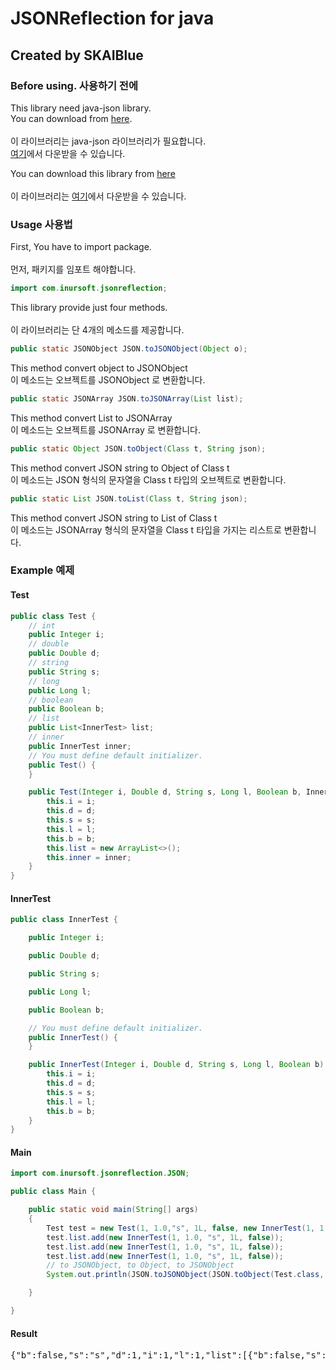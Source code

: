 # JSONReflection for java
## Created by SKAIBlue

### Before using. 사용하기 전에
This library need java-json library.<br>
You can download from [here](https://github.com/SKAIBlue/JSONReflection/raw/master/lib/java-json.jar).<br><br>
이 라이브러리는 java-json 라이브러리가 필요합니다.<br>
[여기](https://github.com/SKAIBlue/JSONReflection/raw/master/lib/java-json.jar)에서 다운받을 수 있습니다.

You can download this library from [here](https://github.com/SKAIBlue/JSONReflection/raw/master/lib/JSONReflection.jar)<br><br>
이 라이브러리는 [여기](https://github.com/SKAIBlue/JSONReflection/raw/master/lib/JSONReflection.jar)에서 다운받을 수 있습니다.


### Usage 사용법
First, You have to import package.<br><br>
먼저, 패키지를 임포트 해야합니다.
```JAVA
import com.inursoft.jsonreflection;
```

This library provide just four methods.<br><br>
이 라이브러리는 단 4개의 메소드를 제공합니다.

```JAVA
public static JSONObject JSON.toJSONObject(Object o);
```
This method convert object to JSONObject<br>
이 메소드는 오브젝트를 JSONObject 로 변환합니다.
```JAVA
public static JSONArray JSON.toJSONArray(List list);
```

This method convert List to JSONArray<br>
이 메소드는 오브젝트를 JSONArray 로 변환합니다.
```JAVA
public static Object JSON.toObject(Class t, String json);
```


This method convert JSON string to Object of Class t<br>
이 메소드는 JSON 형식의 문자열을 Class t 타입의 오브젝트로 변환합니다.
```JAVA
public static List JSON.toList(Class t, String json);
```
This method convert JSON string to List of Class t<br>
이 메소드는 JSONArray 형식의 문자열을 Class t 타입을 가지는 리스트로 변환합니다.

### Example 예제
#### Test
```JAVA
public class Test {
    // int
    public Integer i;
    // double
    public Double d;
    // string
    public String s;
    // long
    public Long l;
    // boolean
    public Boolean b;
    // list
    public List<InnerTest> list;
    // inner
    public InnerTest inner;
    // You must define default initializer.
    public Test() {
    }

    public Test(Integer i, Double d, String s, Long l, Boolean b, InnerTest inner) {
        this.i = i;
        this.d = d;
        this.s = s;
        this.l = l;
        this.b = b;
        this.list = new ArrayList<>();
        this.inner = inner;
    }
}
```
#### InnerTest
```JAVA
public class InnerTest {

    public Integer i;

    public Double d;

    public String s;

    public Long l;

    public Boolean b;

    // You must define default initializer.
    public InnerTest() {
    }

    public InnerTest(Integer i, Double d, String s, Long l, Boolean b) {
        this.i = i;
        this.d = d;
        this.s = s;
        this.l = l;
        this.b = b;
    }
}
```

#### Main
```JAVA
import com.inursoft.jsonreflection.JSON;

public class Main {

    public static void main(String[] args)
    {
        Test test = new Test(1, 1.0,"s", 1L, false, new InnerTest(1, 1.0, "s", 1L, false));
        test.list.add(new InnerTest(1, 1.0, "s", 1L, false));
        test.list.add(new InnerTest(1, 1.0, "s", 1L, false));
        test.list.add(new InnerTest(1, 1.0, "s", 1L, false));
        // to JSONObject, to Object, to JSONObject
        System.out.println(JSON.toJSONObject(JSON.toObject(Test.class, JSON.toJSONObject(test).toString())).toString());

    }

}
```
#### Result
<pre>
{"b":false,"s":"s","d":1,"i":1,"l":1,"list":[{"b":false,"s":"s","d":1,"i":1,"l":1},{"b":false,"s":"s","d":1,"i":1,"l":1},{"b":false,"s":"s","d":1,"i":1,"l":1}],"inner":{"b":false,"s":"s","d":1,"i":1,"l":1}}
</pre>